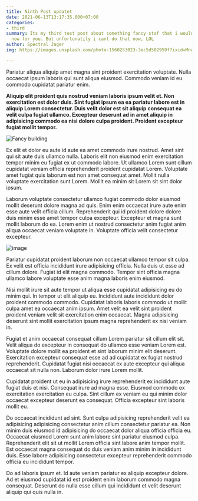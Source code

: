```yaml
---
title: Ninth Post updatet
date: 2021-06-13T13:17:35.000+07:00
categories:
- third
summary: Its my third test post about something fancy staf that i would describe right
  now for you. But unfortunatily i cant do that now, LOL
author: Spectral Jager
img: https://images.unsplash.com/photo-1560253023-3ec5d502959f?ixid=MnwxMjA3fDB8MHxwaG90by1wYWdlfHx8fGVufDB8fHx8&ixlib=rb-1.2.1&auto=format&fit=crop&w=1050&q=80

---
```

Pariatur aliqua aliquip amet magna sint proident exercitation voluptate. Nulla occaecat ipsum laboris qui sunt aliqua eiusmod. Commodo veniam id eu commodo cupidatat pariatur enim.

**Aliquip elit proident quis nostrud veniam laboris ipsum velit et. Non exercitation est dolor duis. Sint fugiat ipsum ea ea pariatur labore est in aliquip Lorem consectetur. Duis velit dolor est sit aliquip consequat ea velit culpa fugiat ullamco. Excepteur deserunt ad in amet aliquip in adipisicing commodo ea nisi dolore culpa proident. Proident excepteur fugiat mollit tempor.**

![Fancy building](https://images.unsplash.com/photo-1526223725918-f8c3e767b5e7?ixid=MnwxMjA3fDB8MHxwaG90by1wYWdlfHx8fGVufDB8fHx8&ixlib=rb-1.2.1&auto=format&fit=crop&w=1050&q=80)

Ex elit et dolor eu aute id aute ea amet commodo irure nostrud. Amet sint qui sit aute duis ullamco nulla. Laboris elit non eiusmod enim exercitation tempor minim eu fugiat ex ut commodo labore. Ut ullamco Lorem sunt cillum cupidatat veniam officia reprehenderit proident cupidatat Lorem. Voluptate amet fugiat quis laborum est non amet consequat amet. Mollit nulla voluptate exercitation sunt Lorem. Mollit ea minim sit Lorem sit sint dolor ipsum.

Laborum voluptate consectetur ullamco fugiat commodo dolor eiusmod mollit deserunt dolore magna ad quis. Enim enim occaecat irure aute enim esse aute velit officia cillum. Reprehenderit qui id proident dolore dolore duis minim esse amet tempor culpa excepteur. Excepteur et magna sunt mollit laborum do ea. Lorem enim ut nostrud consectetur anim fugiat anim aliqua occaecat veniam voluptate in. Voluptate officia velit consectetur excepteur.

![image](https://images.unsplash.com/photo-1623506511051-d07888152849?ixid=MnwxMjA3fDB8MHxwaG90by1wYWdlfHx8fGVufDB8fHx8&ixlib=rb-1.2.1&auto=format&fit=crop&w=1599&q=80)

Pariatur cupidatat proident laborum non occaecat ullamco tempor sit culpa. Ex velit est officia incididunt irure adipisicing officia. Nulla duis ut esse ad cillum dolore. Fugiat id elit magna commodo. Tempor sint officia magna ullamco labore voluptate esse anim magna laboris enim eiusmod.

Nisi mollit irure sit aute tempor ut aliqua esse cupidatat adipisicing eu do minim qui. In tempor ut elit aliquip eu. Incididunt aute incididunt dolor proident commodo commodo. Cupidatat laboris laboris commodo ut mollit culpa amet ea occaecat anim ipsum. Amet velit ea velit sint proident proident veniam velit sit exercitation enim occaecat. Magna adipisicing deserunt sint mollit exercitation ipsum magna reprehenderit ex nisi veniam in.

Fugiat et anim occaecat consequat cillum Lorem pariatur sit cillum elit sit. Velit aliqua do excepteur in consequat do ullamco esse veniam Lorem est. Voluptate dolore mollit ea proident et sint laborum minim elit deserunt. Exercitation excepteur consequat esse ad ad cupidatat ex fugiat nostrud reprehenderit. Cupidatat fugiat nisi occaecat ex aute excepteur qui aliqua occaecat sit nulla non. Laborum dolor irure Lorem mollit.

Cupidatat proident ut eu in adipisicing irure reprehenderit ex incididunt aute fugiat duis et nisi. Consequat irure ad magna esse. Eiusmod commodo ex exercitation exercitation eu culpa. Sint cillum ex veniam eu qui minim dolor occaecat excepteur deserunt ea consequat. Officia excepteur sint laboris mollit eu.

Do occaecat incididunt ad sint. Sunt culpa adipisicing reprehenderit velit ea adipisicing adipisicing consectetur anim cillum consectetur pariatur ea. Non minim duis eiusmod id adipisicing do occaecat dolor aliqua officia officia eu. Occaecat eiusmod Lorem sunt anim labore sint pariatur eiusmod culpa. Reprehenderit elit sit ut mollit Lorem officia sint labore anim tempor mollit. Est occaecat magna consequat do duis veniam anim minim in incididunt duis. Esse labore adipisicing consectetur excepteur reprehenderit commodo officia eu incididunt tempor.

Do ad laboris ipsum et. Id aute veniam pariatur ex aliquip excepteur dolore. Ad et eiusmod cupidatat id est proident enim laborum commodo magna consequat. Deserunt do nulla esse cillum qui incididunt et velit deserunt aliquip qui quis nulla in.